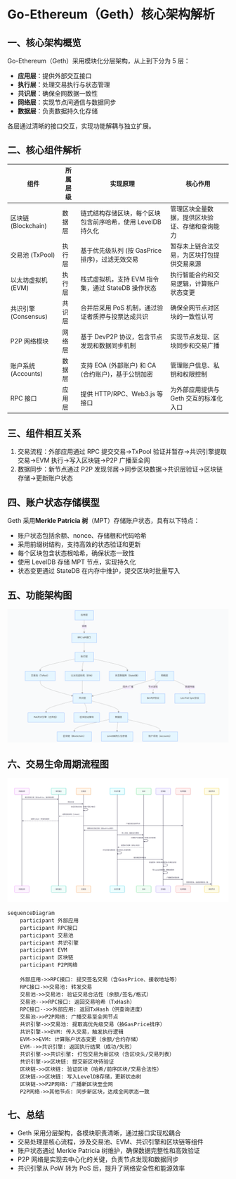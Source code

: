 # Go-Ethereum（Geth）核心架构解析

## 一、核心架构概览

Go-Ethereum（Geth）采用模块化分层架构，从上到下分为 5 层：

- **应用层**：提供外部交互接口
- **执行层**：处理交易执行与状态管理
- **共识层**：确保全网数据一致性
- **网络层**：实现节点间通信与数据同步
- **数据层**：负责数据持久化存储

各层通过清晰的接口交互，实现功能解耦与独立扩展。

## 二、核心组件解析

| 组件                 | 所属层级 | 实现原理                                                    | 核心作用                                       |
| -------------------- | -------- | ----------------------------------------------------------- | ---------------------------------------------- |
| 区块链 (Blockchain)  | 数据层   | 链式结构存储区块，每个区块包含前序哈希，使用 LevelDB 持久化 | 管理区块全量数据，提供区块验证、存储和查询能力 |
| 交易池 (TxPool)      | 执行层   | 基于优先级队列 (按 GasPrice 排序)，过滤无效交易             | 暂存未上链合法交易，为区块打包提供交易来源     |
| 以太坊虚拟机 (EVM)   | 执行层   | 栈式虚拟机，支持 EVM 指令集，通过 StateDB 操作状态          | 执行智能合约和交易逻辑，计算账户状态变更       |
| 共识引擎 (Consensus) | 共识层   | 合并后采用 PoS 机制，通过验证者质押与投票达成共识           | 确保全网节点对区块的一致性认可                 |
| P2P 网络模块         | 网络层   | 基于 DevP2P 协议，包含节点发现和数据同步机制                | 实现节点发现、区块同步和交易广播               |
| 账户系统 (Accounts)  | 数据层   | 支持 EOA (外部账户) 和 CA (合约账户)，基于公钥加密          | 管理账户信息、私钥和权限控制                   |
| RPC 接口             | 应用层   | 提供 HTTP/RPC、Web3.js 等接口                               | 为外部应用提供与 Geth 交互的标准化入口         |

## 三、组件相互关系

1. 交易流程：外部应用通过 RPC 提交交易→TxPool 验证并暂存→共识引擎提取交易→EVM 执行→写入区块链→P2P 广播至全网
2. 数据同步：新节点通过 P2P 发现邻居→同步区块数据→共识层验证→区块链存储→更新账户状态

## 四、账户状态存储模型

Geth 采用**Merkle Patricia 树**（MPT）存储账户状态，具有以下特点：

- 账户状态包括余额、nonce、存储根和代码哈希
- 采用前缀树结构，支持高效的状态验证和更新
- 每个区块包含状态根哈希，确保状态一致性
- 使用 LevelDB 存储 MPT 节点，实现持久化
- 状态变更通过 StateDB 在内存中维护，提交区块时批量写入

## 五、功能架构图

![](./assets/1.png)



## 六、交易生命周期流程图

![](./assets/2.png)

```
sequenceDiagram
    participant 外部应用
    participant RPC接口
    participant 交易池
    participant 共识引擎
    participant EVM
    participant 区块链
    participant P2P网络

    外部应用->>RPC接口: 提交签名交易（含GasPrice、接收地址等）
    RPC接口->>交易池: 转发交易
    交易池->>交易池: 验证交易合法性（余额/签名/格式）
    交易池-->>RPC接口: 返回交易哈希（TxHash）
    RPC接口-->>外部应用: 返回TxHash（供查询进度）
    交易池->>P2P网络: 广播交易至全网节点
    共识引擎->>交易池: 提取高优先级交易（按GasPrice排序）
    共识引擎->>EVM: 传入交易，触发执行逻辑
    EVM->>EVM: 计算账户状态变更（余额/合约存储）
    EVM-->>共识引擎: 返回执行结果（成功/失败）
    共识引擎->>共识引擎: 打包交易为新区块（含区块头/交易列表）
    共识引擎->>区块链: 提交新区块待验证
    区块链->>区块链: 验证区块（哈希/前序区块/交易合法性）
    区块链->>区块链: 写入LevelDB存储，更新状态树
    区块链->>P2P网络: 广播新区块至全网
    P2P网络->>其他节点: 同步新区块，达成全网状态一致
```

## 七、总结

- Geth 采用分层架构，各模块职责清晰，通过接口实现松耦合
- 交易处理是核心流程，涉及交易池、EVM、共识引擎和区块链等组件
- 账户状态通过 Merkle Patricia 树维护，确保数据完整性和高效验证
- P2P 网络是实现去中心化的关键，负责节点发现和数据同步
- 共识引擎从 PoW 转为 PoS 后，提升了网络安全性和能源效率